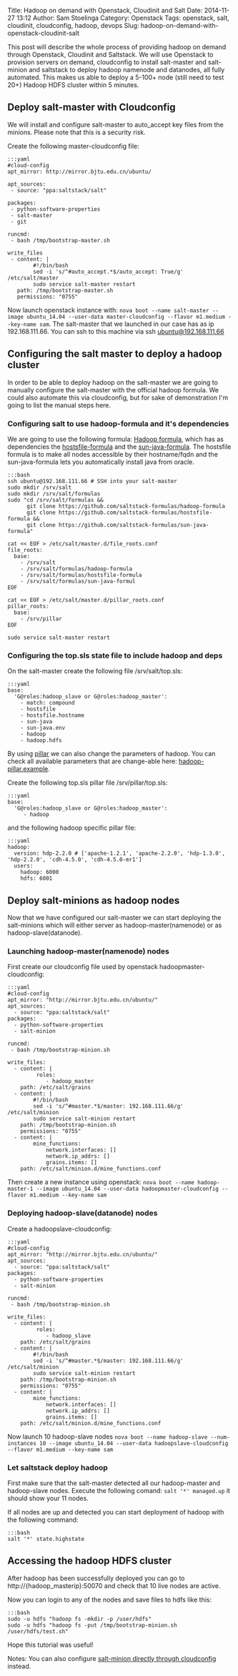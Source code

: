 Title: Hadoop on demand with Openstack, Cloudinit and Salt
Date: 2014-11-27 13:12
Author: Sam Stoelinga
Category: Openstack
Tags: openstack, salt, cloudinit, cloudconfig, hadoop, devops
Slug: hadoop-on-demand-with-openstack-cloudinit-salt

This post will describe the whole process of providing hadoop on demand
through Openstack, Cloudinit and Saltstack. We will use Openstack
to provision servers on demand, cloudconfig to install salt-master and
salt-minion and saltstack to deploy hadoop namenode and datanodes, all fully
automated. This makes us able to deploy a 5-100+ node (still need to test 20+) Hadoop HDFS
cluster within 5 minutes.

## Deploy salt-master with Cloudconfig
We will install and configure salt-master to
auto\_accept key files from the minions. Please note
that this is a security risk.

Create the following master-cloudconfig file:

    :::yaml
    #cloud-config
    apt_mirror: http://mirror.bjtu.edu.cn/ubuntu/

    apt_sources:
     - source: "ppa:saltstack/salt"

    packages:
     - python-software-properties
     - salt-master
     - git

    runcmd:
     - bash /tmp/bootstrap-master.sh

    write_files
     - content: |
            #!/bin/bash
            sed -i 's/^#auto_accept.*$/auto_accept: True/g' /etc/salt/master
            sudo service salt-master restart
       path: /tmp/bootstrap-master.sh
       permissions: "0755"


Now launch openstack instance with: `nova boot --name salt-master --image ubuntu_14.04 --user-data master-cloudconfig --flavor m1.medium --key-name sam`.
The salt-master that we launched in our case has as ip 192.168.111.66. You can ssh to this machine via ssh ubuntu@192.168.111.66


## Configuring the salt master to deploy a hadoop cluster
In order to be able to deploy hadoop on the salt-master we are going to
manually configure the salt-master with the official hadoop formula.
We could also automate this via cloudconfig, but for sake of demonstration
I'm going to list the manual steps here.

### Configuring salt to use hadoop-formula and it's dependencies
We are going to use the following formula: [Hadoop formula](https://github.com/saltstack-formulas/hadoop-formula), which
has as dependencies the [hostsfile-formula](https://github.com/saltstack-formulas/hostsfile-formula) and the
[sun-java-formula](https://github.com/saltstack-formulas/sun-java-formula).
The hostsfile formula is to make all nodes accessible by their hostname/fqdn and
the sun-java-formula lets you automatically install java from oracle.

    :::bash
    ssh ubuntu@192.168.111.66 # SSH into your salt-master
    sudo mkdir /srv/salt
    sudo mkdir /srv/salt/formulas
    sudo "cd /srv/salt/formulas && 
          git clone https://github.com/saltstack-formulas/hadoop-formula
          git clone https://github.com/saltstack-formulas/hostsfile-formula &&
          git clone https://github.com/saltstack-formulas/sun-java-formula"
    
    cat << EOF > /etc/salt/master.d/file_roots.conf
    file_roots:
      base:
        - /srv/salt
        - /srv/salt/formulas/hadoop-formula
        - /srv/salt/formulas/hostsfile-formula
        - /srv/salt/formulas/sun-java-formul
    EOF

    cat << EOF > /etc/salt/master.d/pillar_roots.conf
    pillar_roots:
      base:
        - /srv/pillar
    EOF

    sudo service salt-master restart

### Configuring the top.sls state file to include hadoop and deps

On the salt-master create the following file /srv/salt/top.sls:

    :::yaml
    base:
      'G@roles:hadoop_slave or G@roles:hadoop_master':
        - match: compound
        - hostsfile
        - hostsfile.hostname
        - sun-java
        - sun-java.env
        - hadoop
        - hadoop.hdfs

By using [pillar](http://docs.saltstack.com/en/latest/topics/pillar/) we can also change the parameters of hadoop.
You can check all available parameters that are change-able here: 
[hadoop-pillar.example](https://github.com/saltstack-formulas/hadoop-formula/blob/master/pillar.example).

Create the following top.sls pillar file /srv/pillar/top.sls:

    :::yaml
    base:
      'G@roles:hadoop_slave or G@roles:hadoop_master':
         - hadoop

and the following hadoop specific pillar file:

    :::yaml
    hadoop:
      version: hdp-2.2.0 # ['apache-1.2.1', 'apache-2.2.0', 'hdp-1.3.0', 'hdp-2.2.0', 'cdh-4.5.0', 'cdh-4.5.0-mr1']
      users:
        hadoop: 6000
        hdfs: 6001


## Deploy salt-minions as hadoop nodes
Now that we have configured our salt-master we can start
deploying the salt-minions which will either server as hadoop-master(namenode)
or as hadoop-slave(datanode).

### Launching hadoop-master(namenode) nodes
First create our cloudconfig file used by openstack hadoopmaster-cloudconfig:

    :::yaml
    #cloud-config
    apt_mirror: "http://mirror.bjtu.edu.cn/ubuntu/"
    apt_sources: 
      - source: "ppa:saltstack/salt"
    packages: 
      - python-software-properties
      - salt-minion

    runcmd: 
     - bash /tmp/bootstrap-minion.sh

    write_files: 
      - content: |
             roles:
                - hadoop_master
        path: /etc/salt/grains
      - content: |
            #!/bin/bash
            sed -i 's/^#master.*$/master: 192.168.111.66/g' /etc/salt/minion
            sudo service salt-minion restart
        path: /tmp/bootstrap-minion.sh
        permissions: "0755"
      - content: |
            mine_functions:
                network.interfaces: []
                network.ip_addrs: []
                grains.items: []
        path: /etc/salt/minion.d/mine_functions.conf

Then create a new instance using openstack:
`nova boot --name hadoop-master-1 --image ubuntu_14.04 --user-data hadoopmaster-cloudconfig --flavor m1.medium --key-name sam`

### Deploying hadoop-slave(datanode) nodes
Create a hadoopslave-cloudconfig:

    :::yaml
    #cloud-config
    apt_mirror: "http://mirror.bjtu.edu.cn/ubuntu/"
    apt_sources: 
      - source: "ppa:saltstack/salt"
    packages: 
      - python-software-properties
      - salt-minion

    runcmd: 
     - bash /tmp/bootstrap-minion.sh

    write_files: 
      - content: |
             roles:
                - hadoop_slave
        path: /etc/salt/grains
      - content: |
            #!/bin/bash
            sed -i 's/^#master.*$/master: 192.168.111.66/g' /etc/salt/minion
            sudo service salt-minion restart
        path: /tmp/bootstrap-minion.sh
        permissions: "0755"
      - content: |
            mine_functions:
                network.interfaces: []
                network.ip_addrs: []
                grains.items: []
        path: /etc/salt/minion.d/mine_functions.conf

Now launch 10 hadoop-slave nodes
`nova boot --name hadoop-slave --num-instances 10 --image ubuntu_14.04 --user-data hadoopslave-cloudconfig --flavor m1.medium --key-name sam`

### Let saltstack deploy hadoop
First make sure that the salt-master detected all our hadoop-master and hadoop-slave nodes. Execute the following comand: `salt '*' managed.up`
it should show your 11 nodes.

If all nodes are up and detected you can start deployment of hadoop with the following command:

    :::bash
    salt '*' state.highstate


## Accessing the hadoop HDFS cluster
After hadoop has been successfully deployed you can go to http://{hadoop\_masterip}:50070 and check that
10 live nodes are active.

Now you can login to any of the nodes and save files to hdfs like this:

    :::bash
    sudo -u hdfs "hadoop fs -mkdir -p /user/hdfs"
    sudo -u hdfs "hadoop fs -put /tmp/bootstrap-minion.sh /user/hdfs/test.sh"


Hope this tutorial was useful! 

Notes: You can also configure
[salt-minion directly through cloudconfig](https://github.com/number5/cloud-init/blob/master/doc/examples/cloud-config-salt-minion.txt) instead.
